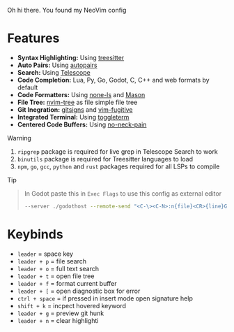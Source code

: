 Oh hi there. You found my NeoVim config

# Features

- **Syntax Highlighting:** Using [treesitter](https://github.com/nvim-treesitter/nvim-treesitter)
- **Auto Pairs:** Using [autopairs](https://github.com/windwp/nvim-autopairs)
- **Search:** Using [Telescope](https://github.com/nvim-telescope/telescope.nvim)
- **Code Completion:** Lua, Py, Go, Godot, C, C++ and web formats by default
- **Code Formatters:** Using [none-ls](https://github.com/nvimtools/none-ls.nvim) and [Mason](https://github.com/williamboman/mason.nvim)
- **File Tree:** [nvim-tree](https://github.com/nvim-tree/nvim-tree.lua) as file simple file tree
- **Git Inegration:** [gitsigns](https://github.com/lewis6991/gitsigns.nvim) and [vim-fugitive](https://github.com/tpope/vim-fugitive)
- **Integrated Terminal:** Using [toggleterm](https://github.com/akinsho/toggleterm.nvim)
- **Centered Code Buffers:** Using [no-neck-pain](https://github.com/shortcuts/no-neck-pain.nvim)

>[!Warning]
>1. `ripgrep` package is required for live grep in Telescope Search to work
>2. `binutils` package is required for Treesitter languages to load
>3. `npm`, `go`, `gcc`, `python` and `rust` packages required for all LSPs to compile

>[!TIP]

> In Godot paste this in `Exec Flags` to use this config as external editor
>```bash
>--server ./godothost --remote-send "<C-\><C-N>:n{file}<CR>{line}G{col}|"
>```
# Keybinds

- `leader` = space key
- `leader + p` = file search
- `leader + o` = full text search
- `leader + t` = open file tree
- `leader + f` = format current buffer
- `leader + [` = open diagnostic box for error
- `ctrl + space` = if pressed in insert mode open signature help
- `shift + k` = incpect hovered keyword 
- `leader + g` = preview git hunk
- `leader + n` = clear highlighti

